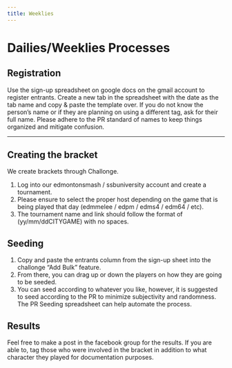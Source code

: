 ```yaml
---
title: Weeklies
---
```


# Dailies/Weeklies Processes

## Registration 

Use the sign-up spreadsheet on google docs on the gmail account to register entrants.  Create a new tab in the spreadsheet with the date as the tab name and copy & paste the template over.  If you do not know the person’s name or if they are planning on using a different tag, ask for their full name.  Please adhere to the PR standard of names to keep things organized and mitigate confusion.

***

## Creating the bracket

We create brackets through Challonge. 

1. Log into our edmontonsmash / ssbuniversity account and create a tournament. 
1. Please ensure to select the proper host depending on the game that is being played that day (edmmelee / edpm / edms4 / edm64 / etc).
1. The tournament name and link should follow the format of (yy/mm/ddCITYGAME) with no spaces.

## Seeding

1. Copy and paste the entrants column from the sign-up sheet into the challonge “Add Bulk” feature.
1. From there, you can drag up or down the players on how they are going to be seeded. 
1. You can seed according to whatever you like, however, it is suggested to seed according to the PR to minimize subjectivity and randomness.  The PR Seeding spreadsheet can help automate the process.

## Results

Feel free to make a post in the facebook group for the results.  If you are able to, tag those who were involved in the bracket in addition to what character they played for documentation purposes.
